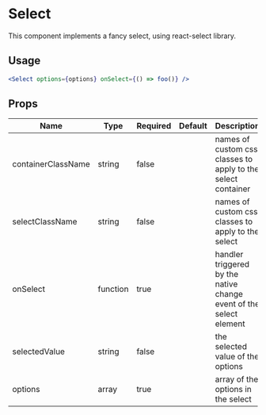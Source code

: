# Select

This component implements a fancy select, using react-select library.

## Usage

```jsx
<Select options={options} onSelect={() => foo()} />
```

## Props

| Name               | Type     | Required | Default | Description                                                        |
| ------------------ | -------- | -------- | ------- | ------------------------------------------------------------------ |
| containerClassName | string   | false    |         | names of custom css classes to apply to the select container       |
| selectClassName    | string   | false    |         | names of custom css classes to apply to the select                 |
| onSelect           | function | true     |         | handler triggered by the native change event of the select element |
| selectedValue      | string   | false    |         | the selected value of the options                                  |
| options            | array    | true     |         | array of the options in the select                                 |
